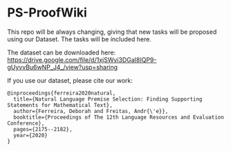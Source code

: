 # PS-ProofWiki

This repo will be always changing, giving that new tasks will be proposed using our Dataset. The tasks will be included here.

The dataset can be downloaded here: https://drive.google.com/file/d/1xjSWvi3DGaI8IQP9-gUyvvBu6wNP_J4_/view?usp=sharing


If you use our dataset, please cite our work:

```
@inproceedings{ferreira2020natural,
  title={Natural Language Premise Selection: Finding Supporting Statements for Mathematical Text},
  author={Ferreira, Deborah and Freitas, Andr{\'e}},
  booktitle={Proceedings of The 12th Language Resources and Evaluation Conference},
  pages={2175--2182},
  year={2020}
}
```